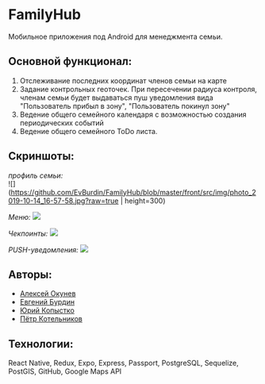 # FamilyHub

Мобильное приложения под Android для менеджмента семьи. 

**Основной функционал:**
----------

1.  Отслеживание последних координат членов семьи на карте
2.  Задание контрольных геоточек. При пересечении радиуса контроля, членам семьи будет выдаваться пуш уведомления вида "Пользователь прибыл в зону", "Пользователь покинул зону"
3.  Ведение общего семейного календаря с возможностью создания периодических событий
4.  Ведение общего семейного ToDo листа.

**Скриншоты:**
----------
*профиль семьи:*  
![](https://github.com/EvBurdin/FamilyHub/blob/master/front/src/img/photo_2019-10-14_16-57-58.jpg?raw=true | height=300)

*Меню:*
![](https://github.com/EvBurdin/FamilyHub/blob/master/front/src/img/photo_2019-10-14_17-03-15.jpg?raw=true)

*Чекпоинты:*
![](https://github.com/EvBurdin/FamilyHub/blob/master/front/src/img/photo_2019-10-14_17-03-45.jpg?raw=true)

*PUSH-уведомления:*
![](https://github.com/EvBurdin/FamilyHub/blob/master/front/src/img/photo_2019-10-14_17-04-09.jpg?raw=true)


**Авторы:**
----------
-   [Алексей Окунев](https://github.com/Maklayna)
-   [Евгений Бурдин](https://github.com/EvBurdin)
-   [Юрий Копыстко](https://github.com/yok558)
-   [Пётр Котельников ](https://github.com/Petrucho)

**Технологии:**
----------
React Native, Redux, Expo, Express, Passport, PostgreSQL, Sequelize, PostGIS, GitHub, Google Maps API

